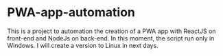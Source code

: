 # PWA-app-automation
This is a project to automation the creation of a PWA app with ReactJS on front-end and NodeJs on back-end. In this moment, the script run only in Windows. I will create a version to Linux in next days.
